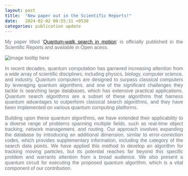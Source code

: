 ```yaml
---
layout: post
title:  "New paper out in the Scientific Reports!"
date:   2024-02-02 00:55:31 +0530
categories: publication update
---
```


<style>
    @font-face {
            font-family: 'Comfortaa';
            src: url('/Manoline-git.github.io/fonts/Comfortaa-Regular.ttf') format('truetype');
            font-weight: normal;
            font-style: normal;
    }
    
    body {
        font-family: 'Comfortaa', sans-serif;
        font-size: 16px;
        text-align: justify;
        color: #6C757D;
    }
    h1 {
        color: #343A40; /* Change color for h1 */
    }
    h2 {
        color: #343A40; /* Change color for h1 */
    }
    h3 {
        color: #343A40; /* Change color for h1 */
    }
</style>

My paper titled '[Quantum-walk search in motion](https://www.nature.com/articles/s41598-024-51709-0)' is officially published in the Scientific Reports and available in Open acess. 

![image tooltip here](/Manoline-git.github.io/img/graph.jpg)


In recent decades, quantum computation has garnered increasing attention from a wide array of scientific disciplines, including physics, biology, computer science, and industry. Quantum computers are designed to surpass classical computers by leveraging quantum algorithms, and one of the significant challenges they tackle is searching large databases, which has extensive practical applications. Quantum search algorithms are a subset of these algorithms that harness quantum advantages to outperform classical search algorithms, and they have been implemented on various quantum computing platforms. <br>


Building upon these quantum algorithms, we have extended their applicability to a diverse range of problems spanning multiple fields, such as real-time object tracking, network management, and routing. Our approach involves expanding the database by introducing an additional dimension, similar to error-correction codes, which provides supplementary information, including the category of the search data points. We have applied this method to develop an algorithm for tracking moving particles, but its potential reaches far beyond this specific problem and warrants attention from a broad audience. We also present a quantum circuit for executing the proposed quantum algorithm, which is a vital component of our contribution. 